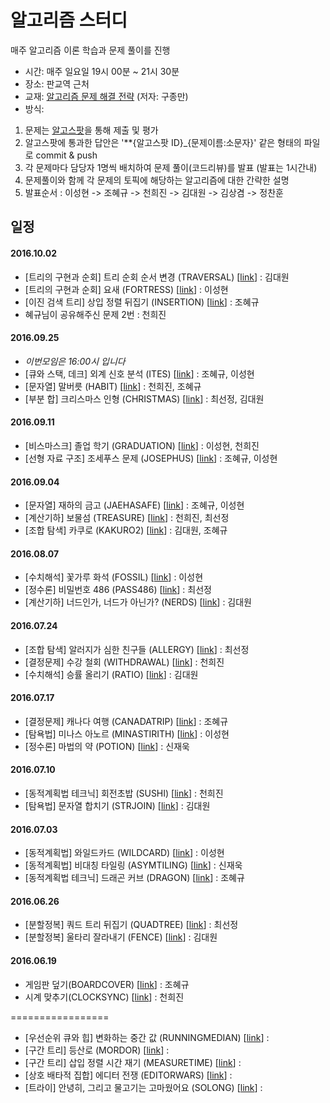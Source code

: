 # 알고리즘 스터디

매주 알고리즘 이론 학습과 문제 풀이를 진행

- 시간: 매주 일요일 19시 00분 ~ 21시 30분
- 장소: 판교역 근처
- 교재: [알고리즘 문제 해결 전략](http://www.yes24.com/24/goods/8006522) (저자: 구종만)
- 방식:
 1. 문제는 [알고스팟](https://algospot.com)을 통해 제출 및 평가
 2. 알고스팟에 통과한 답안은 '**{알고스팟 ID}_{문제이름:소문자}' 같은 형태의 파일로 commit &  push
 3. 각 문제마다 담당자 1명씩 배치하여 문제 풀이(코드리뷰)를 발표 (발표는 1시간내)
 4. 문제풀이와 함께 각 문제의 토픽에 해당하는 알고리즘에 대한 간략한 설명
 5. 발표순서 : 이성현 -> 조혜규 -> 천희진 -> 김대원 -> 김상겸 -> 정찬훈
 
## 일정
#### 2016.10.02
- [트리의 구현과 순회] 트리 순회 순서 변경 (TRAVERSAL) [[link](https://algospot.com/judge/problem/read/TRAVERSAL)] : 김대원
- [트리의 구현과 순회] 요새 (FORTRESS) [[link](https://algospot.com/judge/problem/read/FORTRESS)] : 이성현
- [이진 검색 트리] 상입 정렬 뒤집기 (INSERTION) [[link](https://algospot.com/judge/problem/read/INSERTION)] : 조혜규 
- 혜규님이 공유해주신 문제 2번 : 천희진

#### 2016.09.25
- *이번모임은 16:00시 입니다*
- [큐와 스택, 데크] 외계 신호 분석 (ITES) [[link](https://algospot.com/judge/problem/read/ITES)] : 조혜규, 이성현
- [문자열] 말버릇 (HABIT) [[link](https://algospot.com/judge/problem/read/HABIT)] : 천희진, 조혜규
- [부분 합] 크리스마스 인형 (CHRISTMAS) [[link](https://algospot.com/judge/problem/read/CHRISTMAS)] : 최선정, 김대원


#### 2016.09.11
- [비스마스크] 졸업 학기 (GRADUATION) [[link](https://algospot.com/judge/problem/read/GRADUATION)] : 이성현, 천희진 
- [선형 자료 구조] 조세푸스 문제 (JOSEPHUS) [[link](https://algospot.com/judge/problem/read/JOSEPHUS)] : 조혜규, 이성현 

#### 2016.09.04
- [문자열] 재하의 금고 (JAEHASAFE) [[link](https://algospot.com/judge/problem/read/JAEHASAFE)] : 조혜규, 이성현
- [계산기하] 보물섬 (TREASURE) [[link](https://algospot.com/judge/problem/read/TREASURE)] : 천희진, 최선정
- [조합 탐색] 카쿠로  (KAKURO2) [[link](https://algospot.com/judge/problem/read/KAKURO2)] :  김대원, 조혜규

#### 2016.08.07
- [수치해석] 꽃가루 화석 (FOSSIL) [[link](https://algospot.com/judge/problem/read/FOSSIL)] : 이성현 
- [정수론] 비밀번호 486 (PASS486) [[link](https://algospot.com/judge/problem/read/PASS486)] : 최선정 
- [계산기하] 너드인가, 너드가 아닌가? (NERDS) [[link](https://algospot.com/judge/problem/read/NERDS)] : 김대원 

#### 2016.07.24
- [조합 탐색] 알러지가 심한 친구들 (ALLERGY) [[link](https://algospot.com/judge/problem/read/ALLERGY)] : 최선정
- [결정문제] 수강 철회 (WITHDRAWAL) [[link](https://algospot.com/judge/problem/read/WITHDRAWAL)] : 천희진 
- [수치해석] 승률 올리기 (RATIO) [[link](https://algospot.com/judge/problem/read/RATIO)] : 김대원

#### 2016.07.17
- [결정문제] 캐나다 여행 (CANADATRIP) [[link](https://algospot.com/judge/problem/read/CANADATRIP)] : 조혜규
- [탐욕법] 미나스 아노르 (MINASTIRITH) [[link](https://algospot.com/judge/problem/read/MINASTIRITH)] : 이성현
- [정수론] 마법의 약 (POTION) [[link](https://algospot.com/judge/problem/read/POTION)] : 신재욱 

#### 2016.07.10
- [동적계획법 테크닉] 회전초밥 (SUSHI) [[link](https://algospot.com/judge/problem/read/SUSHI)] : 천희진
- [탐욕법] 문자열 합치기 (STRJOIN) [[link](https://algospot.com/judge/problem/read/STRJOIN)] : 김대원

#### 2016.07.03
- [동적계획법] 와일드카드 (WILDCARD) [[link](https://algospot.com/judge/problem/read/WILDCARD)] : 이성현
- [동적계획법] 비대칭 타일링 (ASYMTILING) [[link](https://algospot.com/judge/problem/read/ASYMTILING)] : 신재욱
- [동적계획법 테크닉] 드래곤 커브 (DRAGON) [[link](https://algospot.com/judge/problem/read/DRAGON)] : 조혜규


#### 2016.06.26
- [분할정복] 쿼드 트리 뒤집기 (QUADTREE) [[link](https://algospot.com/judge/problem/read/QUADTREE)] : 최선정
- [분할정복] 울타리 잘라내기 (FENCE) [[link](https://algospot.com/judge/problem/read/FENCE)] : 김대원

#### 2016.06.19
- 게임판 덮기(BOARDCOVER) [[link](https://algospot.com/judge/problem/read/BOARDCOVER)] : 조혜규
- 시계 맞추기(CLOCKSYNC) [[link](https://algospot.com/judge/problem/read/CLOCKSYNC)] : 천희진






=================


- [우선순위 큐와 힙] 변화하는 중간 값 (RUNNINGMEDIAN) [[link](https://algospot.com/judge/problem/read/RUNNINGMEDIAN)] : 
- [구간 트리] 등산로 (MORDOR) [[link](https://algospot.com/judge/problem/read/MORDOR)] :  
- [구간 트리] 삽입 정렬 시간 재기 (MEASURETIME) [[link](https://algospot.com/judge/problem/read/MEASURETIME)] : 
- [상호 배타적 집합] 에디터 전쟁 (EDITORWARS) [[link](https://algospot.com/judge/problem/read/EDITORWARS)] : 
- [트라이] 안녕히, 그리고 물고기는 고마웠어요 (SOLONG) [[link](https://algospot.com/judge/problem/read/SOLONG)] : 





